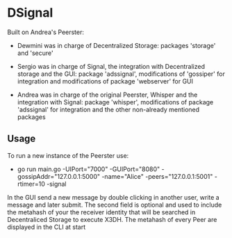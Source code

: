 # DSignal

Built on Andrea's Peerster:


- Dewmini was in charge of Decentralized Storage: packages 'storage' and 'secure'


- Sergio was in charge of Signal, the integration with Decentralized storage and the GUI: package 'adssignal', modifications of 'gossiper' for integration and modifications of package 'webserver' for GUI


- Andrea was in charge of the original Peerster, Whisper and the integration with Signal: package 'whisper', modifications of package 'adssignal' for integration and the other non-already mentioned packages

## Usage

To run a new instance of the Peerster use:


- go run main.go -UIPort="7000" -GUIPort="8080" -gossipAddr="127.0.0.1:5000" -name="Alice" -peers="127.0.0.1:5001" -rtimer=10 -signal


In the GUI send a new message by double clicking in another user, write a message and later submit. The second field is optional and used to include the metahash of your the receiver identity that will be searched in Decentraliced Storage to execute X3DH. The metahash of every Peer are displayed in the CLI at start